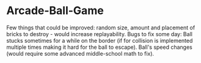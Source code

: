# Arcade-Ball-Game
Few things that could be improved: random size, amount and placement of bricks to destroy - would increase replayability.
Bugs to fix some day: Ball stucks sometimes for a while on the border (if for collision is implemented multiple times making it hard for the ball to escape). Ball's speed changes (would require some advanced middle-school math to fix).
